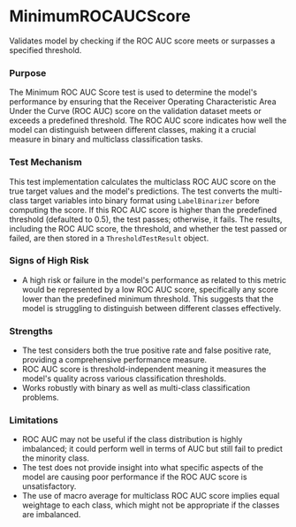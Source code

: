 # MinimumROCAUCScore

Validates model by checking if the ROC AUC score meets or surpasses a specified threshold.

### Purpose

The Minimum ROC AUC Score test is used to determine the model's performance by ensuring that the Receiver Operating
Characteristic Area Under the Curve (ROC AUC) score on the validation dataset meets or exceeds a predefined
threshold. The ROC AUC score indicates how well the model can distinguish between different classes, making it a
crucial measure in binary and multiclass classification tasks.

### Test Mechanism

This test implementation calculates the multiclass ROC AUC score on the true target values and the model's
predictions. The test converts the multi-class target variables into binary format using `LabelBinarizer` before
computing the score. If this ROC AUC score is higher than the predefined threshold (defaulted to 0.5), the test
passes; otherwise, it fails. The results, including the ROC AUC score, the threshold, and whether the test passed
or failed, are then stored in a `ThresholdTestResult` object.

### Signs of High Risk

- A high risk or failure in the model's performance as related to this metric would be represented by a low ROC AUC
score, specifically any score lower than the predefined minimum threshold. This suggests that the model is
struggling to distinguish between different classes effectively.

### Strengths

- The test considers both the true positive rate and false positive rate, providing a comprehensive performance
measure.
- ROC AUC score is threshold-independent meaning it measures the model's quality across various classification
thresholds.
- Works robustly with binary as well as multi-class classification problems.

### Limitations

- ROC AUC may not be useful if the class distribution is highly imbalanced; it could perform well in terms of AUC
but still fail to predict the minority class.
- The test does not provide insight into what specific aspects of the model are causing poor performance if the ROC
AUC score is unsatisfactory.
- The use of macro average for multiclass ROC AUC score implies equal weightage to each class, which might not be
appropriate if the classes are imbalanced.